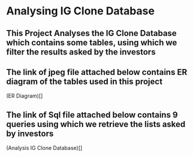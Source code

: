 # Analysing IG Clone Database

## This Project Analyses the IG Clone Database which contains some tables, using which we filter the results asked by the investors

## The link of jpeg file attached below contains ER diagram of the tables used in this project
(ER Diagram)[]

## The link of Sql file attached below contains 9 queries using which we retrieve the lists asked by investors
(Analysis IG Clone Database)[]
